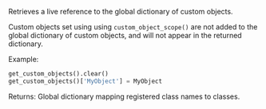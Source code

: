 Retrieves a live reference to the global dictionary of custom objects.

Custom objects set using using `custom_object_scope()` are not added to the
global dictionary of custom objects, and will not appear in the returned
dictionary.

Example:

```python
get_custom_objects().clear()
get_custom_objects()['MyObject'] = MyObject
```

Returns:
    Global dictionary mapping registered class names to classes.
